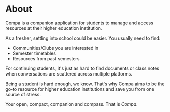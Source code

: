 # About

Compa is a companion application for students to manage and access resources at their higher education institution.

As a fresher, settling into school could be easier. You usually need to find:

- Communities/Clubs you are interested in
- Semester timetables
- Resources from past semesters

For continuing students, it's just as hard to find documents or class notes when conversations are scattered across multiple platforms.

Being a student is hard enough, we know. That's why Compa aims to be the go-to resource for higher education institutions and save you from one source of stress.

Your open, compact, companion and compass. That is _Compa_.
